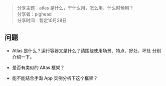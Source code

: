> 分享主题：atlas 是什么，干什么用，怎么用，什么时候用？  
> 分享者：pighead  
> 分享时间：暂定10月28日  

## 问题

* Atlas 是什么？运行容器又是什么？请围绕使用场景、特点、好处、坏处 分别介绍一下。

<!--
提问者：anAngryAnt
-->

* 是否有类似的 Altas 框架？

<!--
提问者：zouwansheng
-->

* 能不能结合手淘 App 实例分析下这个框架？

<!--
提问者：righere
-->
